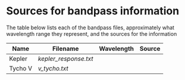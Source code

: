 # Sources for bandpass information

The table below lists each of the bandpass files, approximately what wavelength range they represent, and the sources for the information

Name | Filename | Wavelength | Source
--- | --- | --- | ---
Kepler | *kepler_response.txt* | |
Tycho V | *v_tycho.txt* | |
